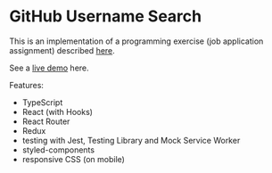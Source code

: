 # GitHub Username Search

This is an implementation of a programming exercise (job application assignment) described [here](https://github.com/chamatheapp/chama-frontend-assignment/blob/0e0a61888e/README.md).

See a [live demo](https://gus-aistrate.netlify.app/search) here.

Features:

- TypeScript
- React (with Hooks)
- React Router
- Redux
- testing with Jest, Testing Library and Mock Service Worker
- styled-components
- responsive CSS (on mobile)
